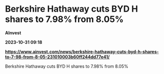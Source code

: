 # Berkshire Hathaway cuts BYD H shares to 7.98% from 8.05%
**AInvest**

**2023-10-31 09:18**

**https://www.ainvest.com/news/berkshire-hathaway-cuts-byd-h-shares-to-7-98-from-8-05-231010003b60ff244dd77e41/**

Berkshire Hathaway cuts BYD H shares to 7.98% from 8.05%